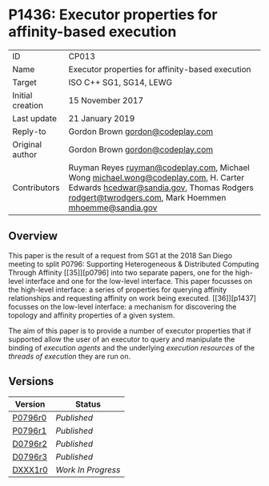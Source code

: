 # P1436: Executor properties for affinity-based execution

|   |   |
|---|---|
| ID | CP013 |
| Name | Executor properties for affinity-based execution |
| Target | ISO C++ SG1, SG14, LEWG |
| Initial creation | 15 November 2017 |
| Last update | 21 January 2019 |
| Reply-to | Gordon Brown <gordon@codeplay.com> |
| Original author | Gordon Brown <gordon@codeplay.com> |
| Contributors | Ruyman Reyes <ruyman@codeplay.com>, Michael Wong <michael.wong@codeplay.com>, H. Carter Edwards <hcedwar@sandia.gov>, Thomas Rodgers <rodgert@twrodgers.com>, Mark Hoemmen <mhoemme@sandia.gov> |

## Overview

This paper is the result of a request from SG1 at the 2018 San Diego meeting to split P0796: Supporting Heterogeneous & Distributed Computing Through Affinity [[35]][p0796] into two separate papers, one for the high-level interface and one for the low-level interface. This paper focusses on the high-level interface: a series of properties for querying affinity relationships and requesting affinity on work being executed. [[36]][p1437] focusses on the low-level interface: a mechanism for discovering the topology and affinity properties of a given system.

The aim of this paper is to provide a number of executor properties that if supported allow the user of an executor to query and manipulate the binding of *execution agents* and the underlying *execution resources* of the *threads of execution* they are run on.

## Versions

| Version | Status |
|---------|--------|
| [P0796r0][p0796r0] | _Published_ |
| [P0796r1][p0796r1] | _Published_ |
| [D0796r2][p0796r2] | _Published_ |
| [D0796r3][p0796r3] | _Published_ |
| [DXXX1r0](cpp-20/d1436r0.md) | _Work In Progress_ |

[p0796r0]: http://www.open-std.org/jtc1/sc22/wg21/docs/papers/2017/p0796r0.pdf
[p0796r1]: http://www.open-std.org/jtc1/sc22/wg21/docs/papers/2018/p0796r1.pdf
[p0796r2]: http://www.open-std.org/jtc1/sc22/wg21/docs/papers/2018/p0796r2.pdf
[p0796r3]: http://www.open-std.org/jtc1/sc22/wg21/docs/papers/2018/p0796r3.pdf